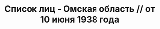 ---
title: Список лиц - Омская область // от 10 июня 1938 года
description: РГАСПИ, ф.17, оп.171, дело 417, лист 99
images:
- /disk/pictures/v09/17-171-417-099.jpg
- /disk/pictures/v09/17-171-417-100.jpg
- /disk/pictures/v09/17-171-417-101.jpg
---